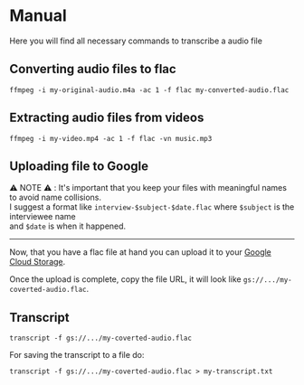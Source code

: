 # Manual

Here you will find all necessary commands to transcribe a audio file

## Converting audio files to flac
```shell
ffmpeg -i my-original-audio.m4a -ac 1 -f flac my-converted-audio.flac
```

## Extracting audio files from videos
```shell
ffmpeg -i my-video.mp4 -ac 1 -f flac -vn music.mp3
```

## Uploading file to Google

⚠️ NOTE ⚠️ : It's important that you keep your files with meaningful names to avoid name collisions. <br>
I suggest a format like `interview-$subject-$date.flac` where `$subject` is the interviewee name<br>
and `$date` is when it happened.

<hr>

Now, that you have a flac file at hand you can upload it to your [Google Cloud Storage](https://console.cloud.google.com/storage/browser).

Once the upload is complete, copy the file URL, it will look like `gs://.../my-coverted-audio.flac`.

## Transcript
```shell
transcript -f gs://.../my-coverted-audio.flac
```

For saving the transcript to a file do:

```shell
transcript -f gs://.../my-coverted-audio.flac > my-transcript.txt
```
